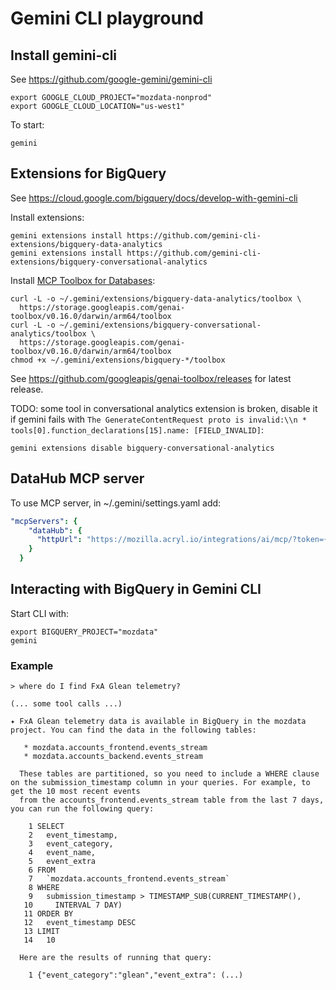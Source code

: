 # Gemini CLI playground

## Install gemini-cli
See https://github.com/google-gemini/gemini-cli

```
export GOOGLE_CLOUD_PROJECT="mozdata-nonprod"
export GOOGLE_CLOUD_LOCATION="us-west1"
```
To start:
```
gemini
```

## Extensions for BigQuery
See https://cloud.google.com/bigquery/docs/develop-with-gemini-cli

Install extensions:
```
gemini extensions install https://github.com/gemini-cli-extensions/bigquery-data-analytics
gemini extensions install https://github.com/gemini-cli-extensions/bigquery-conversational-analytics
```

Install [MCP Toolbox for Databases](https://googleapis.github.io/genai-toolbox/getting-started/introduction/#why-toolbox):
```
curl -L -o ~/.gemini/extensions/bigquery-data-analytics/toolbox \
  https://storage.googleapis.com/genai-toolbox/v0.16.0/darwin/arm64/toolbox
curl -L -o ~/.gemini/extensions/bigquery-conversational-analytics/toolbox \
  https://storage.googleapis.com/genai-toolbox/v0.16.0/darwin/arm64/toolbox
chmod +x ~/.gemini/extensions/bigquery-*/toolbox
```
See https://github.com/googleapis/genai-toolbox/releases for latest release.

TODO: some tool in conversational analytics extension is broken, disable it if gemini fails with `The GenerateContentRequest proto is invalid:\\n * tools[0].function_declarations[15].name: [FIELD_INVALID]`:
```
gemini extensions disable bigquery-conversational-analytics
```

## DataHub MCP server
To use MCP server, in ~/.gemini/settings.yaml add:
```yaml
"mcpServers": {
    "dataHub": {
      "httpUrl": "https://mozilla.acryl.io/integrations/ai/mcp/?token={YOUR_API_TOKEN}"
    }
  }
```

## Interacting with BigQuery in Gemini CLI
Start CLI with:
```
export BIGQUERY_PROJECT="mozdata"
gemini
```

### Example
```
> where do I find FxA Glean telemetry?

(... some tool calls ...)

✦ FxA Glean telemetry data is available in BigQuery in the mozdata project. You can find the data in the following tables:

   * mozdata.accounts_frontend.events_stream
   * mozdata.accounts_backend.events_stream

  These tables are partitioned, so you need to include a WHERE clause on the submission_timestamp column in your queries. For example, to get the 10 most recent events
  from the accounts_frontend.events_stream table from the last 7 days, you can run the following query:

    1 SELECT
    2   event_timestamp,
    3   event_category,
    4   event_name,
    5   event_extra
    6 FROM
    7   `mozdata.accounts_frontend.events_stream`
    8 WHERE
    9   submission_timestamp > TIMESTAMP_SUB(CURRENT_TIMESTAMP(),
   10     INTERVAL 7 DAY)
   11 ORDER BY
   12   event_timestamp DESC
   13 LIMIT
   14   10

  Here are the results of running that query:

    1 {"event_category":"glean","event_extra": (...)
```
